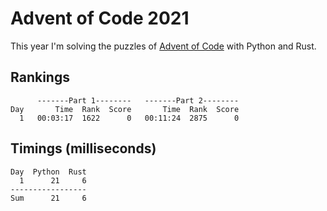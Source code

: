 # Advent of Code 2021

This year I'm solving the puzzles of [Advent of Code](https://adventofcode.com/2021) with Python and Rust.

## Rankings
```
      -------Part 1--------   -------Part 2--------
Day       Time  Rank  Score       Time  Rank  Score
  1   00:03:17  1622      0   00:11:24  2875      0
```

## Timings (milliseconds)
```
Day  Python  Rust
  1      21     6
-----------------
Sum      21     6
```